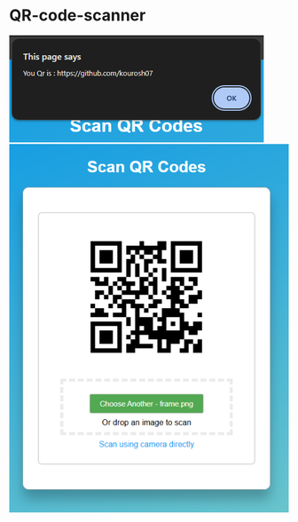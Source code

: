 # QR-code-scanner
<img src="https://github.com/kourosh07/QR-code-scanner/blob/main/5.PNG" alt="pic">
<img src="https://github.com/kourosh07/QR-code-scanner/blob/main/6.PNG" alt="pic">
